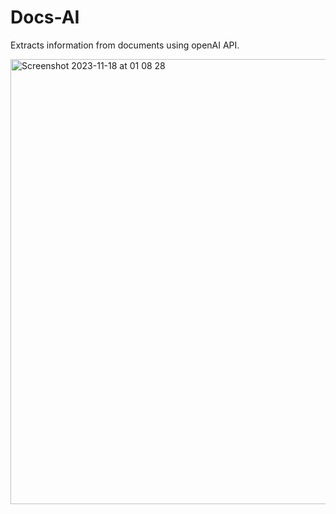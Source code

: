 # Docs-AI

Extracts information from documents using openAI API.

<img width="712" alt="Screenshot 2023-11-18 at 01 08 28" src="https://github.com/marromlam/docs-ai/assets/41004396/1463f4b1-21ef-4bb7-bcca-c6ec3c3048e5">
